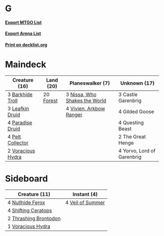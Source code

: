 # G

#### [Export MTGO List](../collection/G/G.txt)
#### [Export Arena List](../collection/G/G_arena.txt)
#### [Print on decklist.org](http://decklist.org/?deckmain=3%09Barkhide%20Troll%0A3%09Castle%20Garenbrig%0A20%09Forest%0A4%09Gilded%20Goose%0A3%09Leafkin%20Druid%0A3%09Nissa,%20Who%20Shakes%20the%20World%0A4%09Paradise%20Druid%0A4%09Pelt%20Collector%0A4%09Questing%20Beast%0A2%09The%20Great%20Henge%0A4%09Vivien,%20Arkbow%20Ranger%0A2%09Voracious%20Hydra%0A4%09Yorvo,%20Lord%20of%20Garenbrig&deckside=4%09Nullhide%20Ferox%0A4%09Shifting%20Ceratops%0A2%09Thrashing%20Brontodon%0A4%09Veil%20of%20Summer%0A1%09Voracious%20Hydra)
# Maindeck

|                                       Creature (16)                                        |                                     Land (20)                                      |                                            Planeswalker (7)                                            |       Unknown (17)       |
|--------------------------------------------------------------------------------------------|------------------------------------------------------------------------------------|--------------------------------------------------------------------------------------------------------|--------------------------|
|3 [Barkhide Troll](http://gatherer.wizards.com/Pages/Card/Details.aspx?multiverseid=466919) |20 [Forest](http://gatherer.wizards.com/Pages/Card/Details.aspx?multiverseid=439860)|3 [Nissa, Who Shakes the World](http://gatherer.wizards.com/Pages/Card/Details.aspx?multiverseid=461096)|3 Castle Garenbrig        |
|3 [Leafkin Druid](http://gatherer.wizards.com/Pages/Card/Details.aspx?multiverseid=466932)  |                                                                                    |4 [Vivien, Arkbow Ranger](http://gatherer.wizards.com/Pages/Card/Details.aspx?multiverseid=466953)      |4 Gilded Goose            |
|4 [Paradise Druid](http://gatherer.wizards.com/Pages/Card/Details.aspx?multiverseid=461098) |                                                                                    |                                                                                                        |4 Questing Beast          |
|4 [Pelt Collector](http://gatherer.wizards.com/Pages/Card/Details.aspx?multiverseid=452891) |                                                                                    |                                                                                                        |2 The Great Henge         |
|2 [Voracious Hydra](http://gatherer.wizards.com/Pages/Card/Details.aspx?multiverseid=466954)|                                                                                    |                                                                                                        |4 Yorvo, Lord of Garenbrig|


# Sideboard

|                                         Creature (11)                                          |                                        Instant (4)                                        |
|------------------------------------------------------------------------------------------------|-------------------------------------------------------------------------------------------|
|4 [Nullhide Ferox](http://gatherer.wizards.com/Pages/Card/Details.aspx?multiverseid=452888)     |4 [Veil of Summer](http://gatherer.wizards.com/Pages/Card/Details.aspx?multiverseid=466952)|
|4 [Shifting Ceratops](http://gatherer.wizards.com/Pages/Card/Details.aspx?multiverseid=466948)  |                                                                                           |
|2 [Thrashing Brontodon](http://gatherer.wizards.com/Pages/Card/Details.aspx?multiverseid=456570)|                                                                                           |
|1 [Voracious Hydra](http://gatherer.wizards.com/Pages/Card/Details.aspx?multiverseid=466954)    |                                                                                           |

